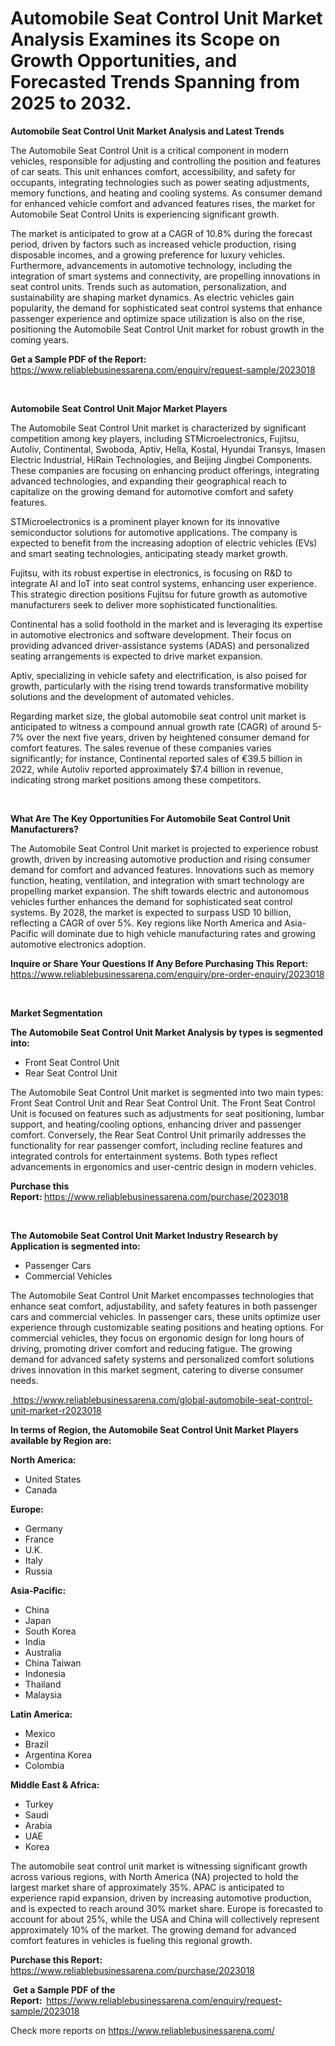<p><h1>Automobile Seat Control Unit Market Analysis Examines its Scope on Growth Opportunities, and Forecasted Trends Spanning from 2025 to 2032.</h1></p><p><strong>Automobile Seat Control Unit Market Analysis and Latest Trends</strong></p>
<p><p>The Automobile Seat Control Unit is a critical component in modern vehicles, responsible for adjusting and controlling the position and features of car seats. This unit enhances comfort, accessibility, and safety for occupants, integrating technologies such as power seating adjustments, memory functions, and heating and cooling systems. As consumer demand for enhanced vehicle comfort and advanced features rises, the market for Automobile Seat Control Units is experiencing significant growth.</p><p>The market is anticipated to grow at a CAGR of 10.8% during the forecast period, driven by factors such as increased vehicle production, rising disposable incomes, and a growing preference for luxury vehicles. Furthermore, advancements in automotive technology, including the integration of smart systems and connectivity, are propelling innovations in seat control units. Trends such as automation, personalization, and sustainability are shaping market dynamics. As electric vehicles gain popularity, the demand for sophisticated seat control systems that enhance passenger experience and optimize space utilization is also on the rise, positioning the Automobile Seat Control Unit market for robust growth in the coming years.</p></p>
<p><strong>Get a Sample PDF of the Report:&nbsp;</strong> <a href="https://www.reliablebusinessarena.com/enquiry/request-sample/2023018?utm_campaign=3010&utm_medium=2&utm_source=Github&utm_content=ia&utm_term=29032025&utm_id=automobile-seat-control-unit">https://www.reliablebusinessarena.com/enquiry/request-sample/2023018</a></p>
<p>&nbsp;</p>
<p><strong>Automobile Seat Control Unit Major Market Players</strong></p>
<p><p>The Automobile Seat Control Unit market is characterized by significant competition among key players, including STMicroelectronics, Fujitsu, Autoliv, Continental, Swoboda, Aptiv, Hella, Kostal, Hyundai Transys, Imasen Electric Industrial, HiRain Technologies, and Beijing Jingbei Components. These companies are focusing on enhancing product offerings, integrating advanced technologies, and expanding their geographical reach to capitalize on the growing demand for automotive comfort and safety features.</p><p>STMicroelectronics is a prominent player known for its innovative semiconductor solutions for automotive applications. The company is expected to benefit from the increasing adoption of electric vehicles (EVs) and smart seating technologies, anticipating steady market growth.</p><p>Fujitsu, with its robust expertise in electronics, is focusing on R&D to integrate AI and IoT into seat control systems, enhancing user experience. This strategic direction positions Fujitsu for future growth as automotive manufacturers seek to deliver more sophisticated functionalities.</p><p>Continental has a solid foothold in the market and is leveraging its expertise in automotive electronics and software development. Their focus on providing advanced driver-assistance systems (ADAS) and personalized seating arrangements is expected to drive market expansion.</p><p>Aptiv, specializing in vehicle safety and electrification, is also poised for growth, particularly with the rising trend towards transformative mobility solutions and the development of automated vehicles.</p><p>Regarding market size, the global automobile seat control unit market is anticipated to witness a compound annual growth rate (CAGR) of around 5-7% over the next five years, driven by heightened consumer demand for comfort features. The sales revenue of these companies varies significantly; for instance, Continental reported sales of €39.5 billion in 2022, while Autoliv reported approximately $7.4 billion in revenue, indicating strong market positions among these competitors.</p></p>
<p>&nbsp;</p>
<p><strong>What Are The Key Opportunities For Automobile Seat Control Unit Manufacturers?</strong></p>
<p><p>The Automobile Seat Control Unit market is projected to experience robust growth, driven by increasing automotive production and rising consumer demand for comfort and advanced features. Innovations such as memory function, heating, ventilation, and integration with smart technology are propelling market expansion. The shift towards electric and autonomous vehicles further enhances the demand for sophisticated seat control systems. By 2028, the market is expected to surpass USD 10 billion, reflecting a CAGR of over 5%. Key regions like North America and Asia-Pacific will dominate due to high vehicle manufacturing rates and growing automotive electronics adoption.</p></p>
<p><strong>Inquire or Share Your Questions If Any Before Purchasing This Report:</strong> <a href="https://www.reliablebusinessarena.com/enquiry/pre-order-enquiry/2023018?utm_campaign=3010&utm_medium=2&utm_source=Github&utm_content=ia&utm_term=29032025&utm_id=automobile-seat-control-unit">https://www.reliablebusinessarena.com/enquiry/pre-order-enquiry/2023018</a></p>
<p>&nbsp;</p>
<p><strong>Market Segmentation</strong></p>
<p><strong>The Automobile Seat Control Unit Market Analysis by types is segmented into:</strong></p>
<p><ul><li>Front Seat Control Unit</li><li>Rear Seat Control Unit</li></ul></p>
<p><p>The Automobile Seat Control Unit market is segmented into two main types: Front Seat Control Unit and Rear Seat Control Unit. The Front Seat Control Unit is focused on features such as adjustments for seat positioning, lumbar support, and heating/cooling options, enhancing driver and passenger comfort. Conversely, the Rear Seat Control Unit primarily addresses the functionality for rear passenger comfort, including recline features and integrated controls for entertainment systems. Both types reflect advancements in ergonomics and user-centric design in modern vehicles.</p></p>
<p><strong>Purchase this Report:&nbsp;</strong><a href="https://www.reliablebusinessarena.com/purchase/2023018?utm_campaign=3010&utm_medium=2&utm_source=Github&utm_content=ia&utm_term=29032025&utm_id=automobile-seat-control-unit">https://www.reliablebusinessarena.com/purchase/2023018</a></p>
<p>&nbsp;</p>
<p><strong>The Automobile Seat Control Unit Market Industry Research by Application is segmented into:</strong></p>
<p><ul><li>Passenger Cars</li><li>Commercial Vehicles</li></ul></p>
<p><p>The Automobile Seat Control Unit Market encompasses technologies that enhance seat comfort, adjustability, and safety features in both passenger cars and commercial vehicles. In passenger cars, these units optimize user experience through customizable seating positions and heating options. For commercial vehicles, they focus on ergonomic design for long hours of driving, promoting driver comfort and reducing fatigue. The growing demand for advanced safety systems and personalized comfort solutions drives innovation in this market segment, catering to diverse consumer needs.</p></p>
<p><a href="https://www.reliablebusinessarena.com/global-automobile-seat-control-unit-market-r2023018?utm_campaign=3010&utm_medium=2&utm_source=Github&utm_content=ia&utm_term=29032025&utm_id=automobile-seat-control-unit">&nbsp;https://www.reliablebusinessarena.com/global-automobile-seat-control-unit-market-r2023018</a></p>
<p><strong>In terms of Region, the Automobile Seat Control Unit Market Players available by Region are:</strong></p>
<p>
    <p> <strong> North America: </strong>
        <ul>
            <li>United States</li>
            <li>Canada</li>
        </ul>
        </p> 
    <p> <strong> Europe: </strong>
        <ul>
            <li>Germany</li>
            <li>France</li>
            <li>U.K.</li>
            <li>Italy</li>
            <li>Russia</li>
        </ul>
        </p> 
    <p> <strong> Asia-Pacific: </strong>
        <ul>
            <li>China</li>
            <li>Japan</li>
            <li>South Korea</li>
            <li>India</li>
            <li>Australia</li>
            <li>China Taiwan</li>
            <li>Indonesia</li>
            <li>Thailand</li>
            <li>Malaysia</li>
        </ul>
        </p> 
    <p> <strong> Latin America: </strong>
        <ul>
            <li>Mexico</li>
            <li>Brazil</li>
            <li>Argentina Korea</li>
            <li>Colombia</li>
        </ul>
        </p> 
    <p> <strong> Middle East & Africa: </strong>
        <ul>
            <li>Turkey</li>
            <li>Saudi</li>
            <li>Arabia</li>
            <li>UAE</li>
            <li>Korea</li>
        </ul>
    </p>
    </p>
<p><p>The automobile seat control unit market is witnessing significant growth across various regions, with North America (NA) projected to hold the largest market share of approximately 35%. APAC is anticipated to experience rapid expansion, driven by increasing automotive production, and is expected to reach around 30% market share. Europe is forecasted to account for about 25%, while the USA and China will collectively represent approximately 10% of the market. The growing demand for advanced comfort features in vehicles is fueling this regional growth.</p></p>
<p><strong>Purchase this Report: </strong><a href="https://www.reliablebusinessarena.com/purchase/2023018?utm_campaign=3010&utm_medium=2&utm_source=Github&utm_content=ia&utm_term=29032025&utm_id=automobile-seat-control-unit">https://www.reliablebusinessarena.com/purchase/2023018</a></p>
<p>&nbsp;<strong>Get a Sample PDF of the Report:&nbsp;&nbsp;</strong><a href="https://www.reliablebusinessarena.com/enquiry/request-sample/2023018?utm_campaign=3010&utm_medium=2&utm_source=Github&utm_content=ia&utm_term=29032025&utm_id=automobile-seat-control-unit">https://www.reliablebusinessarena.com/enquiry/request-sample/2023018</a></p>
<p><strong></strong></p>
<p>Check more reports on <a href="https://www.reliablebusinessarena.com/?utm_campaign=3010&utm_medium=2&utm_source=Github&utm_content=ia&utm_term=29032025&utm_id=automobile-seat-control-unit">https://www.reliablebusinessarena.com/</a></p>